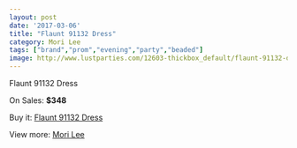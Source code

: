 ```yaml
---
layout: post
date: '2017-03-06'
title: "Flaunt 91132 Dress"
category: Mori Lee
tags: ["brand","prom","evening","party","beaded"]
image: http://www.lustparties.com/12603-thickbox_default/flaunt-91132-dress.jpg
---
```

Flaunt 91132 Dress

On Sales: **$348**
<a href="https://www.lustparties.com/en/mori-lee/4702-flaunt-91132-dress.html"><amp-img layout="responsive" width="600" height="600" src="//www.lustparties.com/12603-thickbox_default/flaunt-91132-dress.jpg" alt="Flaunt 91132 Dress 0" /></a>
<a href="https://www.lustparties.com/en/mori-lee/4702-flaunt-91132-dress.html"><amp-img layout="responsive" width="600" height="600" src="//www.lustparties.com/12604-thickbox_default/flaunt-91132-dress.jpg" alt="Flaunt 91132 Dress 1" /></a>

Buy it: [Flaunt 91132 Dress](https://www.lustparties.com/en/mori-lee/4702-flaunt-91132-dress.html "Flaunt 91132 Dress")

View more: [Mori Lee](https://www.lustparties.com/en/26-mori-lee "Mori Lee")